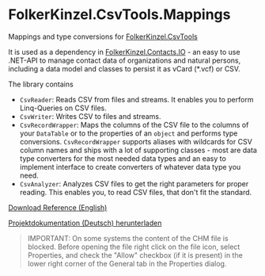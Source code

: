# FolkerKinzel.CsvTools.Mappings
Mappings and type conversions for [FolkerKinzel.CsvTools](https://www.nuget.org/packages/FolkerKinzel.CsvTools)

It is used as a dependency in [FolkerKinzel.Contacts.IO](https://www.nuget.org/packages/FolkerKinzel.Contacts.IO/) - an easy to use .NET-API to manage contact data of organizations and natural persons, including a data model and classes to persist it as vCard (*.vcf) or CSV.

The library contains
* `CsvReader`: Reads CSV from files and streams. It enables you to perform Linq-Queries on CSV files.
* `CsvWriter`: Writes CSV to files and streams.
* `CsvRecordWrapper`: Maps the columns of the CSV file to the columns of your `DataTable` or to the properties of an `object` and performs type conversions. `CsvRecordWrapper` supports aliases with wildcards for CSV column names and ships with a lot of supporting classes - most are data type converters for the most needed data types and an easy to implement interface to create converters of whatever data type you need.
* `CsvAnalyzer`: Analyzes CSV files to get the right parameters for proper reading. This enables you, to read CSV files, that don't fit the standard.



[Download Reference (English)](https://github.com/FolkerKinzel/CsvTools/blob/master/ProjectReference/1.5.0/FolkerKinzel.CsvTools.en.chm)

[Projektdokumentation (Deutsch) herunterladen](https://github.com/FolkerKinzel/CsvTools/blob/master/ProjectReference/1.5.0/FolkerKinzel.CsvTools.de.chm)

> IMPORTANT: On some systems the content of the CHM file is blocked. Before opening the file right click on the file icon, select Properties, and check the "Allow" checkbox (if it is present) in the lower right corner of the General tab in the Properties dialog.


